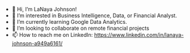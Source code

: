 - 👋 Hi, I’m LaNaya Johnson!
- 👀 I’m interested in Business Intelligence, Data, or Financial Analyst.
- 🌱 I’m currently learning Google Data Analytics.
- 💞️ I’m looking to collaborate on remote financial projects
- 📫 How to reach me on LinkedIn: https://www.linkedin.com/in/lanaya-johnson-a949a6161/

<!---
lanayajohnson/lanayajohnson is a ✨ special ✨ repository because its `README.md` (this file) appears on your GitHub profile.
You can click the Preview link to take a look at your changes.
--->
